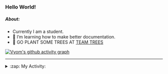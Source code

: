 ### Hello World!

##### About:
- Currently I am a student.
- 🌱 I’m learning how to make better documentation.
- 🌱 GO PLANT SOME TREES AT [TEAM TREES](https://teamtrees.org/)

[![Vyom's github activity graph](https://activity-graph.herokuapp.com/graph?username=Vyvy-vi)](https://github.com/ashutosh00710/github-readme-activity-graph)

---
<details>
  <summary>:zap: My Activity:</summary>
  
<!--START_SECTION:waka-->
![Code Time](http://img.shields.io/badge/Code%20Time-979%20hrs%2013%20mins-blue)

**I'm a Night 🦉** 

```text
🌞 Morning    98 commits     ███░░░░░░░░░░░░░░░░░░░░░░   13.78% 
🌆 Daytime    176 commits    ██████░░░░░░░░░░░░░░░░░░░   24.75% 
🌃 Evening    229 commits    ████████░░░░░░░░░░░░░░░░░   32.21% 
🌙 Night      208 commits    ███████░░░░░░░░░░░░░░░░░░   29.25%

```
📅 **I'm Most Productive on Sunday** 

```text
Monday       100 commits    ███░░░░░░░░░░░░░░░░░░░░░░   14.06% 
Tuesday      115 commits    ████░░░░░░░░░░░░░░░░░░░░░   16.17% 
Wednesday    88 commits     ███░░░░░░░░░░░░░░░░░░░░░░   12.38% 
Thursday     104 commits    ███░░░░░░░░░░░░░░░░░░░░░░   14.63% 
Friday       109 commits    ███░░░░░░░░░░░░░░░░░░░░░░   15.33% 
Saturday     78 commits     ██░░░░░░░░░░░░░░░░░░░░░░░   10.97% 
Sunday       117 commits    ████░░░░░░░░░░░░░░░░░░░░░   16.46%

```


📊 **This Week I Spent My Time On** 

```text
🔥 Editors: 
VS Code                  2 hrs 47 mins       █████████████████████████   100.0%

🐱‍💻 Projects: 
CSF                      2 hrs 42 mins       ████████████████████████░   97.14% 
praise                   4 mins              ░░░░░░░░░░░░░░░░░░░░░░░░░   2.86%

```


 Last Updated on 27/11/2022 11:03:59 UTC
<!--END_SECTION:waka-->
</details>
